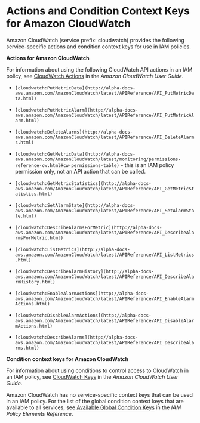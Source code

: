 # Actions and Condition Context Keys for Amazon CloudWatch<a name="list_cloudwatch"></a>

Amazon CloudWatch \(service prefix: cloudwatch\) provides the following service\-specific actions and condition context keys for use in IAM policies\.

**Actions for Amazon CloudWatch**

For information about using the following CloudWatch API actions in an IAM policy, see [CloudWatch Actions](http://alpha-docs-aws.amazon.com/AmazonCloudWatch/latest/DeveloperGuide/UsingIAM.html#UsingWithCloudWatch_Actions) in the *Amazon CloudWatch User Guide*\.

+ `[cloudwatch:PutMetricData](http://alpha-docs-aws.amazon.com/AmazonCloudWatch/latest/APIReference/API_PutMetricData.html)`

+ `[cloudwatch:PutMetricAlarm](http://alpha-docs-aws.amazon.com/AmazonCloudWatch/latest/APIReference/API_PutMetricAlarm.html)`

+ `[cloudwatch:DeleteAlarms](http://alpha-docs-aws.amazon.com/AmazonCloudWatch/latest/APIReference/API_DeleteAlarms.html)`

+ `[cloudwatch:GetMetricData](http://alpha-docs-aws.amazon.com/AmazonCloudWatch/latest/monitoring/permissions-reference-cw.html#cw-permissions-table)` \- this is an IAM policy permission only, not an API action that can be called\.

+ `[cloudwatch:GetMetricStatistics](http://alpha-docs-aws.amazon.com/AmazonCloudWatch/latest/APIReference/API_GetMetricStatistics.html)`

+ `[cloudwatch:SetAlarmState](http://alpha-docs-aws.amazon.com/AmazonCloudWatch/latest/APIReference/API_SetAlarmState.html)`

+ `[cloudwatch:DescribeAlarmsForMetric](http://alpha-docs-aws.amazon.com/AmazonCloudWatch/latest/APIReference/API_DescribeAlarmsForMetric.html)`

+ `[cloudwatch:ListMetrics](http://alpha-docs-aws.amazon.com/AmazonCloudWatch/latest/APIReference/API_ListMetrics.html)`

+ `[cloudwatch:DescribeAlarmHistory](http://alpha-docs-aws.amazon.com/AmazonCloudWatch/latest/APIReference/API_DescribeAlarmHistory.html)`

+ `[cloudwatch:EnableAlarmActions](http://alpha-docs-aws.amazon.com/AmazonCloudWatch/latest/APIReference/API_EnableAlarmActions.html)`

+ `[cloudwatch:DisableAlarmActions](http://alpha-docs-aws.amazon.com/AmazonCloudWatch/latest/APIReference/API_DisableAlarmActions.html)`

+ `[cloudwatch:DescribeAlarms](http://alpha-docs-aws.amazon.com/AmazonCloudWatch/latest/APIReference/API_DescribeAlarms.html)`

**Condition context keys for Amazon CloudWatch**

For information about using conditions to control access to CloudWatch in an IAM policy, see [CloudWatch Keys](http://alpha-docs-aws.amazon.com/AmazonCloudWatch/latest/DeveloperGuide/UsingIAM.html#CloudWatch_Keys) in the *Amazon CloudWatch User Guide*\.

Amazon CloudWatch has no service\-specific context keys that can be used in an IAM policy\. For the list of the global condition context keys that are available to all services, see [Available Global Condition Keys](reference_policies_condition-keys.md#AvailableKeys) in the *IAM Policy Elements Reference*\.